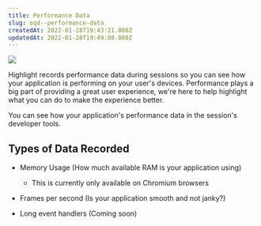 ```yaml
---
title: Performance Data
slug: oqd--performance-data
createdAt: 2022-01-28T19:43:21.000Z
updatedAt: 2022-01-28T19:49:08.000Z
---
```


![](https://archbee-image-uploads.s3.amazonaws.com/XPwQFz8tul7ogqGkmtA0y/12zR81xHlGMVyrZkxAT9B_2022-01-2811-461.png)

Highlight records performance data during sessions so you can see how your application is performing on your user's devices. Performance plays a big part of providing a great user experience, we're here to help highlight what you can do to make the experience better.

You can see how your application's performance data in the session's developer tools.

## Types of Data Recorded

*   Memory Usage (How much available RAM is your application using)
    *   This is currently only available on Chromium browsers

*   Frames per second (Is your application smooth and not janky?)

*   Long event handlers (Coming soon)



